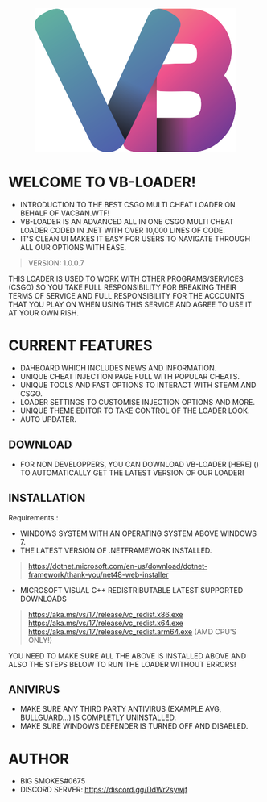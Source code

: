 <p align="center">
  <img  src="vbs.png">
</p>

# WELCOME TO VB-LOADER!

* INTRODUCTION TO THE BEST CSGO MULTI CHEAT LOADER ON BEHALF OF VACBAN.WTF!
* VB-LOADER IS AN ADVANCED ALL IN ONE CSGO MULTI CHEAT LOADER CODED IN .NET WITH OVER 10,000 LINES OF CODE.
* IT'S CLEAN UI MAKES IT EASY FOR USERS TO NAVIGATE THROUGH ALL OUR OPTIONS WITH EASE. 

> VERSION: 1.0.0.7

THIS LOADER IS USED TO WORK WITH OTHER PROGRAMS/SERVICES (CSGO) SO YOU TAKE FULL RESPONSIBILITY FOR BREAKING THEIR TERMS OF SERVICE AND FULL RESPONSIBILITY FOR THE ACCOUNTS THAT YOU PLAY ON WHEN USING THIS SERVICE AND AGREE TO USE IT AT YOUR OWN RISH.

# CURRENT FEATURES
* DAHBOARD WHICH INCLUDES NEWS AND INFORMATION.
* UNIQUE CHEAT INJECTION PAGE FULL WITH POPULAR CHEATS.
* UNIQUE TOOLS AND FAST OPTIONS TO INTERACT WITH STEAM AND CSGO.
* LOADER SETTINGS TO CUSTOMISE INJECTION OPTIONS AND MORE.
* UNIQUE THEME EDITOR TO TAKE CONTROL OF THE LOADER LOOK.
* AUTO UPDATER.

## DOWNLOAD 
* FOR NON DEVELOPPERS, YOU CAN DOWNLOAD VB-LOADER [HERE] () TO AUTOMATICALLY GET THE LATEST VERSION OF OUR LOADER!

## INSTALLATION
Requirements :
* WINDOWS SYSTEM WITH AN OPERATING SYSTEM ABOVE WINDOWS 7.
* THE LATEST VERSION OF .NETFRAMEWORK INSTALLED. 
> https://dotnet.microsoft.com/en-us/download/dotnet-framework/thank-you/net48-web-installer
* MICROSOFT VISUAL C++ REDISTRIBUTABLE LATEST SUPPORTED DOWNLOADS
> https://aka.ms/vs/17/release/vc_redist.x86.exe
> https://aka.ms/vs/17/release/vc_redist.x64.exe
> https://aka.ms/vs/17/release/vc_redist.arm64.exe (AMD CPU'S ONLY!)

YOU NEED TO MAKE SURE ALL THE ABOVE IS INSTALLED ABOVE AND ALSO THE STEPS BELOW TO RUN THE LOADER WITHOUT ERRORS!

## ANIVIRUS
* MAKE SURE ANY THIRD PARTY ANTIVIRUS (EXAMPLE AVG, BULLGUARD...) IS COMPLETLY UNINSTALLED.
* MAKE SURE WINDOWS DEFENDER IS TURNED OFF AND DISABLED.

# AUTHOR
* BIG SMOKES#0675
* DISCORD SERVER: https://discord.gg/DdWr2sywjf
